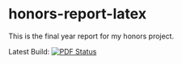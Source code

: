 honors-report-latex
===================

This is the final year report for my honors project. 

Latest Build: [![PDF Status](https://www.sharelatex.com/github/repos/srizzling/honors-report-latex/builds/latest/badge.svg)](https://www.sharelatex.com/github/repos/srizzling/honors-report-latex/builds/latest/output.pdf)
